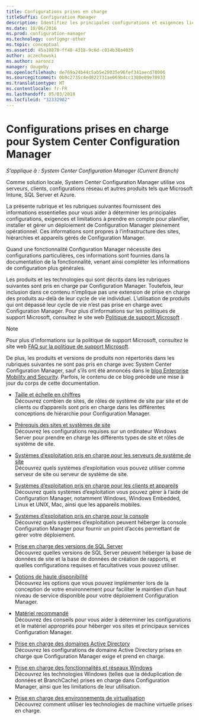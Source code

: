 ```yaml
---
title: Configurations prises en charge
titleSuffix: Configuration Manager
description: Identifiez les principales configurations et exigences liées à la planification, au déploiement et à la maintenance d’un déploiement de System Center Configuration Manager fonctionnel.
ms.date: 10/06/2016
ms.prod: configuration-manager
ms.technology: configmgr-other
ms.topic: conceptual
ms.assetid: 45a10878-ff48-4318-9c6d-c014b38a4039
author: aczechowski
ms.author: aaroncz
manager: dougeby
ms.openlocfilehash: de769a24b44c5ab5e28035e96fef341aecd78006
ms.sourcegitcommit: 0b0c2735c4ed822731ae069b4cc1380e89e78933
ms.translationtype: HT
ms.contentlocale: fr-FR
ms.lasthandoff: 05/03/2018
ms.locfileid: "32332982"
---
```

# <a name="supported-configurations-for-system-center-configuration-manager"></a>Configurations prises en charge pour System Center Configuration Manager

*S’applique à : System Center Configuration Manager (Current Branch)*

Comme solution locale, System Center Configuration Manager utilise vos serveurs, clients, configurations réseau et autres produits tels que Microsoft Intune, SQL Server et Azure.

La présente rubrique et les rubriques suivantes fournissent des informations essentielles pour vous aider à déterminer les principales configurations, exigences et limitations à prendre en compte pour planifier, installer et gérer un déploiement de Configuration Manager pleinement opérationnel.  Ces informations sont propres à l’infrastructure des sites, hiérarchies et appareils gérés de Configuration Manager.

Quand une fonctionnalité Configuration Manager nécessite des configurations particulières, ces informations sont fournies dans la documentation de la fonctionnalité, venant ainsi compléter les informations de configuration plus générales.  

 Les produits et les technologies qui sont décrits dans les rubriques suivantes sont pris en charge par Configuration Manager. Toutefois, leur inclusion dans ce contenu n’implique pas une extension de prise en charge des produits au-delà de leur cycle de vie individuel. L’utilisation de produits qui ont dépassé leur cycle de vie n’est pas prise en charge avec Configuration Manager. Pour plus d’informations sur les politiques de support Microsoft, consultez le site web [Politique de support Microsoft](http://go.microsoft.com/fwlink/p/?LinkId=208270) .  

> [!NOTE]  
>  Pour plus d’informations sur la politique de support Microsoft, consultez le site web [FAQ sur la politique de support Microsoft](http://go.microsoft.com/fwlink/p/?LinkId=31976).  

 De plus, les produits et versions de produits non répertoriés dans les rubriques suivantes ne sont pas pris en charge avec System Center Configuration Manager, sauf s’ils ont été annoncés dans le [blog Enterprise Mobility and Security](https://blogs.technet.microsoft.com/enterprisemobility/).  Parfois, le contenu de ce blog précède une mise à jour du corps de cette documentation.


-  [Taille et échelle en chiffres](../../../core/plan-design/configs/size-and-scale-numbers.md)  
Découvrez combien de sites, de rôles de système de site par site et de clients ou d’appareils sont pris en charge dans les différentes conceptions de hiérarchie pour Configuration Manager.

-  [Prérequis des sites et systèmes de site](../../../core/plan-design/configs/site-and-site-system-prerequisites.md)  
Découvrez les configurations requises sur un ordinateur Windows Server pour prendre en charge les différents types de site et rôles de système de site.

-  [Systèmes d’exploitation pris en charge pour les serveurs de système de site](../../../core/plan-design/configs/supported-operating-systems-for-site-system-servers.md)  
Découvrez quels systèmes d’exploitation vous pouvez utiliser comme serveur de site ou serveur de système de site.

-  [Systèmes d’exploitation pris en charge pour les clients et appareils](../../../core/plan-design/configs/supported-operating-systems-for-clients-and-devices.md)  
Découvrez quels systèmes d’exploitation vous pouvez gérer à l’aide de Configuration Manager, notamment Windows, Windows Embedded, Linux et UNIX, Mac, ainsi que les appareils mobiles.

-  [Systèmes d’exploitation pris en charge pour la console](../../../core/plan-design/configs/supported-operating-systems-consoles.md)  
Découvrez quels systèmes d’exploitation peuvent héberger la console Configuration Manager pour fournir un point d’accès permettant de gérer votre déploiement.  

-  [Prise en charge des versions de SQL Server](../../../core/plan-design/configs/support-for-sql-server-versions.md)  
Découvrez quelles versions de SQL Server peuvent héberger la base de données de site et la base de données de création de rapports, et quelles configurations requises et facultatives vous pouvez utiliser.

-  [Options de haute disponibilité](../../../protect/understand/high-availability-options.md)  
Découvrez les options que vous pouvez implémenter lors de la conception de votre environnement pour faciliter le maintien d’un haut niveau de service disponible pour votre déploiement Configuration Manager.

-  [Matériel recommandé](../../../core/plan-design/configs/recommended-hardware.md)  
Découvrez des conseils pour vous aider à déterminer les configurations et le matériel appropriés pour héberger vos sites et principaux services Configuration Manager.

-  [Prise en charge des domaines Active Directory](../../../core/plan-design/configs/support-for-active-directory-domains.md)  
Découvrez les configurations de domaine Active Directory prises en charge que Configuration Manager exige et prend en charge.

-  [Prise en charge des fonctionnalités et réseaux Windows](../../../core/plan-design/configs/support-for-windows-features-and-networks.md)  
Découvrez les technologies Windows (telles que la déduplication de données et BranchCache) prises en charge dans Configuration Manager, ainsi que les limitations de leur utilisation.

-  [Prise en charge des environnements de virtualisation](../../../core/plan-design/configs/support-for-virtualization-environments.md)  
Découvrez comment utiliser les technologies de machine virtuelle prises en charge.
